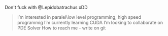 Don't fuck with @Lepidobatrachus xDD  
>I’m interested in paralel\low level programming, high speed programmig 
 I’m currently learning CUDA 
>I’m looking to collaborate on PDE Solver 
 How to reach me - write on git 

<!---
Lepidobatrachus/Lepidobatrachus is a ✨ special ✨ repository because its `README.md` (this file) appears on your GitHub profile.
You can click the Preview link to take a look at your changes.
--->
